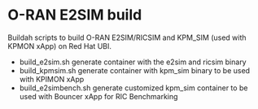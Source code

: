 # O-RAN E2SIM build

Buildah scripts to build O-RAN E2SIM/RICSIM and KPM_SIM (used with KPMON xApp) on Red Hat UBI.

- build_e2sim.sh generate container with the e2sim and ricsim binary
- build_kpmsim.sh generate container with kpm_sim binary to be used with KPIMON xApp
- build_e2simbench.sh generate customized kpm_sim container to be used with Bouncer xApp for RIC Benchmarking
